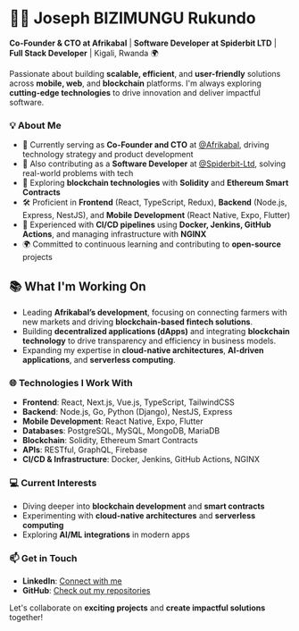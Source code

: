 # 👨‍💻 Joseph BIZIMUNGU Rukundo

**Co-Founder & CTO at Afrikabal** | **Software Developer at Spiderbit LTD** | **Full Stack Developer** | Kigali, Rwanda 🌍

Passionate about building **scalable, efficient**, and **user-friendly** solutions across **mobile, web**, and **blockchain** platforms. I'm always exploring **cutting-edge technologies** to drive innovation and deliver impactful software.

### 💡 **About Me**
- 🔭 Currently serving as **Co-Founder and CTO** at [@Afrikabal](https://afrikabal.org/), driving technology strategy and product development
- 🚀 Also contributing as a **Software Developer** at [@Spiderbit-Ltd](https://spiderbit.rw), solving real-world problems with tech
- 🌱 Exploring **blockchain technologies** with **Solidity** and **Ethereum Smart Contracts**
- 🛠️ Proficient in **Frontend** (React, TypeScript, Redux), **Backend** (Node.js, Express, NestJS), and **Mobile Development** (React Native, Expo, Flutter)
- 🔧 Experienced with **CI/CD pipelines** using **Docker, Jenkins, GitHub Actions**, and managing infrastructure with **NGINX**
- 🌍 Committed to continuous learning and contributing to **open-source** projects

## 📚 **What I'm Working On**  
- Leading **Afrikabal’s development**, focusing on connecting farmers with new markets and driving **blockchain-based fintech solutions**.  
- Building **decentralized applications (dApps)** and integrating **blockchain technology** to drive transparency and efficiency in business models.  
- Expanding my expertise in **cloud-native architectures**, **AI-driven applications**, and **serverless computing**.

### 🌐 **Technologies I Work With**
- **Frontend**: React, Next.js, Vue.js, TypeScript, TailwindCSS  
- **Backend**: Node.js, Go, Python (Django), NestJS, Express  
- **Mobile Development**: React Native, Expo, Flutter  
- **Databases**: PostgreSQL, MySQL, MongoDB, MariaDB  
- **Blockchain**: Solidity, Ethereum Smart Contracts  
- **APIs**: RESTful, GraphQL, Firebase  
- **CI/CD & Infrastructure**: Docker, Jenkins, GitHub Actions, NGINX  

### 💻 **Current Interests**
- Diving deeper into **blockchain development** and **smart contracts**
- Experimenting with **cloud-native architectures** and **serverless computing**
- Exploring **AI/ML integrations** in modern apps

### 📫 **Get in Touch**
- **LinkedIn**: [Connect with me](https://www.linkedin.com/in/joseph-bizimungu-rukundo-b2266923b/)
- **GitHub**: [Check out my repositories](https://github.com/rukundo-joe)

Let's collaborate on **exciting projects** and **create impactful solutions** together!
